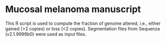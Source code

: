 # Mucosal melanoma manuscript

This R script is used to compute the fraction of genome altered, i.e., either gained (>2 copies) or loss (<2 copies). Segmentation files from Sequenza (v2.1.9999b0) were used as input files.
